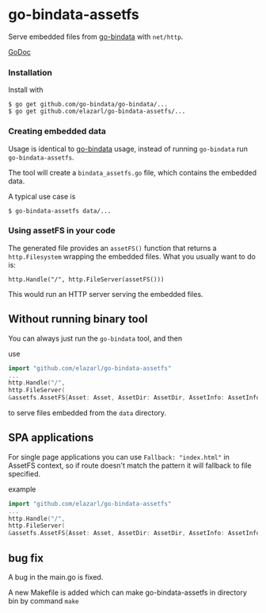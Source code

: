 # go-bindata-assetfs

Serve embedded files from [go-bindata](https://github.com/go-bindata/go-bindata) with `net/http`.

[GoDoc](http://godoc.org/github.com/elazarl/go-bindata-assetfs)

### Installation

Install with

    $ go get github.com/go-bindata/go-bindata/...
    $ go get github.com/elazarl/go-bindata-assetfs/...

### Creating embedded data

Usage is identical to [go-bindata](https://github.com/go-bindata/go-bindata) usage,
instead of running `go-bindata` run `go-bindata-assetfs`.

The tool will create a `bindata_assetfs.go` file, which contains the embedded data.

A typical use case is

    $ go-bindata-assetfs data/...

### Using assetFS in your code

The generated file provides an `assetFS()` function that returns a `http.Filesystem`
wrapping the embedded files. What you usually want to do is:

    http.Handle("/", http.FileServer(assetFS()))

This would run an HTTP server serving the embedded files.

## Without running binary tool

You can always just run the `go-bindata` tool, and then

use

```go
import "github.com/elazarl/go-bindata-assetfs"
...
http.Handle("/",
http.FileServer(
&assetfs.AssetFS{Asset: Asset, AssetDir: AssetDir, AssetInfo: AssetInfo, Prefix: "data"}))
```

to serve files embedded from the `data` directory.

## SPA applications

For single page applications you can use `Fallback: "index.html"` in AssetFS context, so if route doesn't match the pattern it will fallback to file specified.

example

```go
import "github.com/elazarl/go-bindata-assetfs"
...
http.Handle("/",
http.FileServer(
&assetfs.AssetFS{Asset: Asset, AssetDir: AssetDir, AssetInfo: AssetInfo, Prefix: "data", Fallback: "index.html"}))
```

## bug fix
A bug in the main.go is fixed.

A new Makefile is added which can make go-bindata-assetfs in directory bin by command `make`
